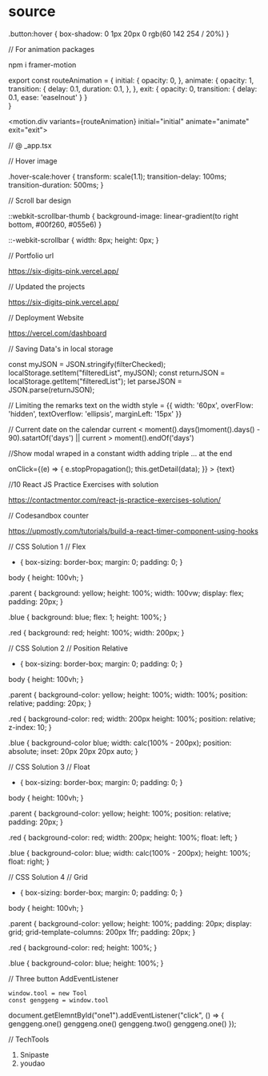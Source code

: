 # source

.button:hover {
box-shadow: 0 1px 20px 0 rgb(60 142 254 / 20%)
}

// For animation packages

npm i framer-motion

export const routeAnimation = {
  initial: {
     opacity: 0,
  },
  animate: {
    opacity: 1,
    transition: {
      delay: 0.1,
      duration: 0.1,
    },
  },
  exit: {
    opacity: 0,
    transition: {
      delay: 0.1,
      ease: 'easeInout'
    }
  }  
}


<motion.div variants={routeAnimation} initial="initial" animate="animate" exit="exit">

// @ _app.tsx

<AnimatePresence exitBeforeEnter>
  <Component {...pageProps} key={routes.route}/>
</AnimatePresence>  

// Hover image

.hover-scale:hover {
  transform: scale(1.1);
  transition-delay: 100ms;
  transition-duration: 500ms;
}

// Scroll bar design

::webkit-scrollbar-thumb {
  background-image: linear-gradient(to right bottom, #00f260, #055e6)
}

::-webkit-scrollbar {
  width: 8px;
  height: 0px;
}

// Portfolio url

https://six-digits-pink.vercel.app/

// Updated the projects

https://six-digits-pink.vercel.app/

// Deployment Website

https://vercel.com/dashboard

// Saving Data's in local storage

const myJSON = JSON.stringify(filterChecked);
localStorage.setItem("filteredList", myJSON);
const returnJSON = localStorage.getItem("filteredList");
let parseJSON = JSON.parse(returnJSON);

// Limiting the remarks text on the width
style = {{
  width: '60px',
  overFlow: 'hidden',
  textOverflow: 'ellipsis',
  marginLeft: '15px'
}}

// Current date on the calendar
current < moment().days()moment().days() - 90).satartOf('days') || current > moment().endOf('days')

//Show modal wraped in a constant width adding triple ... at the end

<div style={{display: 'flex', justifyContent: 'center'}}>
  <Popover> 
    <div
      style={{
        width: 120,
        whiteSpace: 'nowrap',
        textOverflow: 'ellipsis',
        overflow: 'hidden'
      }}
    <div/>
      onClick={(e) => {
        e.stopPropagation();
       this.getDetail(data);
      }}
    >
    {text}
    <div/>
  <Popover/>
<div/>

//10 React JS Practice Exercises with solution

https://contactmentor.com/react-js-practice-exercises-solution/

// Codesandbox counter

https://upmostly.com/tutorials/build-a-react-timer-component-using-hooks

// CSS Solution 1
// Flex

* {
    box-sizing: border-box;
    margin: 0;
    padding: 0;
}

body {
    height: 100vh;
}

.parent {
    background: yellow;
    height: 100%;
    width: 100vw;
    display: flex;
    padding: 20px;
}

.blue {
    background: blue;
    flex: 1;
    height: 100%;
}

.red {
    background: red;
    height: 100%;
    width: 200px;
}

// CSS Solution 2
// Position Relative

* {
    box-sizing: border-box;
    margin: 0;
    padding: 0;
}

body {
    height: 100vh;
}

.parent {
    background-color: yellow;
    height: 100%;
    width: 100%;
    position: relative;
    padding: 20px;
 }
 
 .red {
    background-color: red;
    width: 200px
    height: 100%;
    position: relative;
    z-index: 10;
  }
  
  .blue {
    background-color blue;
    width: calc(100% - 200px);
    position: absolute;
    inset: 20px 20px 20px auto;
  }


// CSS Solution 3
// Float

* {
    box-sizing: border-box;
    margin: 0;
    padding: 0;
}

body {
    height: 100vh;
}

.parent {
    background-color: yellow;
    height: 100%;
    position: relative;
    padding: 20px;
 }
 
 .red {
    background-color: red;
    width: 200px;
    height: 100%;
    float: left;
  }
  
  .blue {
    background-color: blue;
    width: calc(100% - 200px);
    height: 100%;
    float: right;
  }
    
// CSS Solution 4
// Grid
    
 * {
    box-sizing: border-box;
    margin: 0;
    padding: 0;
}

body {
    height: 100vh;
}  
    
 .parent {
    background-color: yellow;
    height: 100%;
    padding: 20px;
    display: grid;
    grid-template-columns: 200px 1fr;
    padding: 20px;
 }
 
 .red {
    background-color: red;
    height: 100%;
  }
  
  .blue {
    background-color: blue;
    height: 100%;
  }
   
// Three button AddEventListener
    
    window.tool = new Tool
    const genggeng = window.tool
    
   document.getElemntById("one1").addEventListener("click", () => {
      genggeng.one()
      genggeng.one()
      genggeng.two()
      genggeng.one()
    });
    
 // TechTools
 
1. Snipaste
2. youdao
